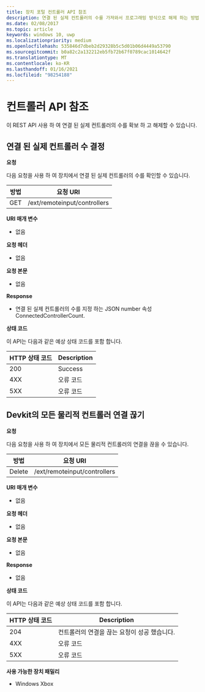 ```yaml
---
title: 장치 포털 컨트롤러 API 참조
description: 연결 된 실제 컨트롤러의 수를 가져와서 프로그래밍 방식으로 해제 하는 방법을 알아봅니다.
ms.date: 02/08/2017
ms.topic: article
keywords: windows 10, uwp
ms.localizationpriority: medium
ms.openlocfilehash: 535846d7dbeb2d29328b5c5d01b06d4449a53790
ms.sourcegitcommit: b0a82c2a132212eb5fb72b67f0789cac1014642f
ms.translationtype: MT
ms.contentlocale: ko-KR
ms.lasthandoff: 01/16/2021
ms.locfileid: "98254188"
---
```

# <a name="controller-api-reference"></a>컨트롤러 API 참조

이 REST API 사용 하 여 연결 된 실제 컨트롤러의 수를 확보 하 고 해제할 수 있습니다.

## <a name="determine-the-number-of-attached-physical-controllers"></a>연결 된 실제 컨트롤러 수 결정

**요청**

다음 요청을 사용 하 여 장치에서 연결 된 실제 컨트롤러의 수를 확인할 수 있습니다.

방법 | 요청 URI |
-------|-------------|
| GET | /ext/remoteinput/controllers |

**URI 매개 변수**

- 없음

**요청 헤더**

- 없음

**요청 본문**   

- 없음

**Response**   

- 연결 된 실제 컨트롤러의 수를 지정 하는 JSON number 속성 ConnectedControllerCount.

**상태 코드**

이 API는 다음과 같은 예상 상태 코드를 포함 합니다.

| HTTP 상태 코드 | Description |
|------------------|-------------|
| 200 | Success |
| 4XX | 오류 코드 |
| 5XX | 오류 코드 |

## <a name="disconnect-all-physical-controllers-on-the-devkit"></a>Devkit의 모든 물리적 컨트롤러 연결 끊기

**요청**

다음 요청을 사용 하 여 장치에서 모든 물리적 컨트롤러의 연결을 끊을 수 있습니다.

| 방법 | 요청 URI |
|--------|-------------|
| Delete | /ext/remoteinput/controllers |

**URI 매개 변수**

- 없음

**요청 헤더**

- 없음

**요청 본문**   

- 없음

**Response**   

- 없음 

**상태 코드**

이 API는 다음과 같은 예상 상태 코드를 포함 합니다.

| HTTP 상태 코드 | Description |
|------------------|-------------|
| 204 | 컨트롤러의 연결을 끊는 요청이 성공 했습니다. |
| 4XX | 오류 코드 |
| 5XX | 오류 코드 |

**사용 가능한 장치 패밀리**

* Windows Xbox
